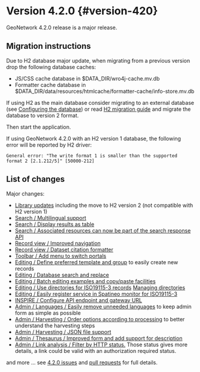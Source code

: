 # Version 4.2.0 {#version-420}

GeoNetwork 4.2.0 release is a major release.

## Migration instructions

Due to H2 database major update, when migrating from a previous version drop the following database caches:

-   JS/CSS cache database in \$DATA_DIR/wro4j-cache.mv.db
-   Formatter cache database in \$DATA_DIR/data/resources/htmlcache/formatter-cache/info-store.mv.db

If using H2 as the main database consider migrating to an external database (see [Configuring the database](../../install-guide/configuring-database.md)) or read [H2 migration guide](https://www.h2database.com/html/migration-to-v2.html) and migrate the database to version 2 format.

Then start the application.

If using GeoNetwork 4.2.0 with an H2 version 1 database, the following error will be reported by H2 driver:

``` 
General error: "The write format 1 is smaller than the supported format 2 [2.1.212/5]" [50000-212]
```

## List of changes

Major changes:

-   [Library updates](https://github.com/geonetwork/core-geonetwork/pull/6244) including the move to H2 version 2 (not compatible with H2 version 1)
-   [Search / Multilingual support](https://github.com/geonetwork/core-geonetwork/pull/6188)
-   [Search / Display results as table](https://github.com/geonetwork/core-geonetwork/pull/6170)
-   [Search / Associated resources can now be part of the search response API](https://github.com/geonetwork/core-geonetwork/pull/6269)
-   [Record view / Improved navigation](https://github.com/geonetwork/core-geonetwork/pull/6188)
-   [Record view / Dataset citation formatter](https://github.com/geonetwork/core-geonetwork/pull/6188)
-   [Toolbar / Add menu to switch portals](https://github.com/geonetwork/core-geonetwork/pull/6256)
-   [Editing / Define preferred template and group](https://github.com/geonetwork/core-geonetwork/pull/6128) to easily create new records
-   [Editing / Database search and replace](https://github.com/geonetwork/core-geonetwork/pull/6188)
-   [Editing / Batch editing examples and copy/paste facilities](https://github.com/geonetwork/core-geonetwork/pull/6239)
-   [Editing / Use directories for ISO19115-3 records](https://github.com/geonetwork/core-geonetwork/pull/6292) [Managing directories](../../administrator-guide/managing-classification-systems/managing-directories.md)
-   [Editing / Easily register service in Spatineo monitor for ISO19115-3](https://github.com/geonetwork/core-geonetwork/pull/6298)
-   [INSPIRE / Configure API endpoint and gateway URL](https://github.com/geonetwork/core-geonetwork/pull/6146)
-   [Admin / Languages / Easily remove unneeded languages](https://github.com/geonetwork/core-geonetwork/pull/5923) to keep admin form as simple as possible
-   [Admin / Harvesting / Order options according to processing](https://github.com/geonetwork/core-geonetwork/pull/6221) to better understand the harvesting steps
-   [Admin / Harvesting / JSON file support](https://github.com/geonetwork/core-geonetwork/pull/6251)
-   [Admin / Thesaurus / Improved form and add support for description](https://github.com/geonetwork/core-geonetwork/pull/6283)
-   [Admin / Link analysis / Filter by HTTP status.](https://github.com/geonetwork/core-geonetwork/pull/6255) Those status gives more details, a link could be valid with an authorization required status.

and more \... see [4.2.0 issues](https://github.com/geonetwork/core-geonetwork/issues?q=is%3Aissue+milestone%3A4.2.0+is%3Aclosed) and [pull requests](https://github.com/geonetwork/core-geonetwork/pulls?q=is%3Apr+milestone%3A4.2.0+is%3Aclosed) for full details.
